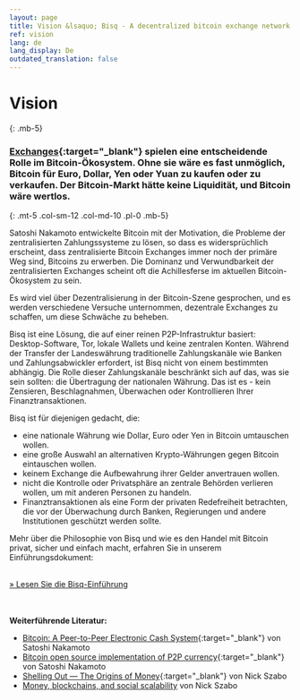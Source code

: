 ```yaml
---
layout: page
title: Vision &lsaquo; Bisq - A decentralized bitcoin exchange network
ref: vision
lang: de
lang_display: De
outdated_translation: false
---
```

# Vision
{: .mb-5}

### [Exchanges](https://en.wikipedia.org/wiki/Bitcoin_exchange#List_of_Bitcoin_Exchanges){:target="_blank"} spielen eine entscheidende Rolle im Bitcoin-Ökosystem. Ohne sie wäre es fast unmöglich, Bitcoin für Euro, Dollar, Yen oder Yuan zu kaufen oder zu verkaufen. Der Bitcoin-Markt hätte keine Liquidität, und Bitcoin wäre wertlos.
{: .mt-5 .col-sm-12 .col-md-10 .pl-0 .mb-5}



<div class="row mb-sm-4 mb-md-0 col-sm-12 col-md-8">

<p>Satoshi Nakamoto entwickelte Bitcoin mit der Motivation, die Probleme der zentralisierten Zahlungssysteme zu lösen, so dass es widersprüchlich erscheint, dass zentralisierte Bitcoin Exchanges immer noch der primäre Weg sind, Bitcoins zu erwerben. Die Dominanz und Verwundbarkeit der zentralisierten Exchanges scheint oft die Achillesferse im aktuellen Bitcoin-Ökosystem zu sein.</p>

<p>Es wird viel über Dezentralisierung in der Bitcoin-Szene gesprochen, und es werden verschiedene Versuche unternommen, dezentrale Exchanges zu schaffen, um diese Schwäche zu beheben.</p>

<p>Bisq ist eine Lösung, die auf einer reinen P2P-Infrastruktur basiert: Desktop-Software, Tor, lokale Wallets und keine zentralen Konten. Während der Transfer der Landeswährung traditionelle Zahlungskanäle wie Banken und Zahlungsabwickler erfordert, ist Bisq nicht von einem bestimmten abhängig. Die Rolle dieser Zahlungskanäle beschränkt sich auf das, was sie sein sollten: die Übertragung der nationalen Währung. Das ist es - kein Zensieren, Beschlagnahmen, Überwachen oder Kontrollieren Ihrer Finanztransaktionen.</p>

<p>Bisq ist für diejenigen gedacht, die:</p>

<ul>
  <li>eine nationale Währung wie Dollar, Euro oder Yen in Bitcoin umtauschen wollen.</li>
  <li>eine große Auswahl an alternativen Krypto-Währungen gegen Bitcoin eintauschen wollen.</li>
  <li>keinem Exchange die Aufbewahrung ihrer Gelder anvertrauen wollen.</li>
  <li>nicht die Kontrolle oder Privatsphäre an zentrale Behörden verlieren wollen, um mit anderen Personen zu handeln.</li>
  <li>Finanztransaktionen als eine Form der privaten Redefreiheit betrachten, die vor der Überwachung durch Banken, Regierungen und andere Institutionen geschützt werden sollte.</li>
</ul>

<p>Mehr über die Philosophie von Bisq und wie es den Handel mit Bitcoin privat, sicher und einfach macht, erfahren Sie in unserem Einführungsdokument:</p>

<p><br>
<a href="https://docs.bisq.network/intro.html" target="_blank" rel="noopener">» Lesen Sie die Bisq-Einführung</a></p>

</div>




<br><br>
**Weiterführende Literatur:**

 - [Bitcoin: A Peer-to-Peer Electronic Cash System](https://bitcoin.org/bitcoin.pdf){:target="_blank"} von Satoshi Nakamoto
 - [Bitcoin open source implementation of P2P currency](http://p2pfoundation.ning.com/forum/topics/bitcoin-open-source){:target="_blank"} von Satoshi Nakamoto
 - [Shelling Out &#8212; The Origins of Money](http://web.archive.org/web/20160921140955/http://szabo.best.vwh.net/shell.html){:target="_blank"} von Nick Szabo
 - [Money, blockchains, and social scalability](http://unenumerated.blogspot.com/2017/02/money-blockchains-and-social-scalability.html) von Nick Szabo
